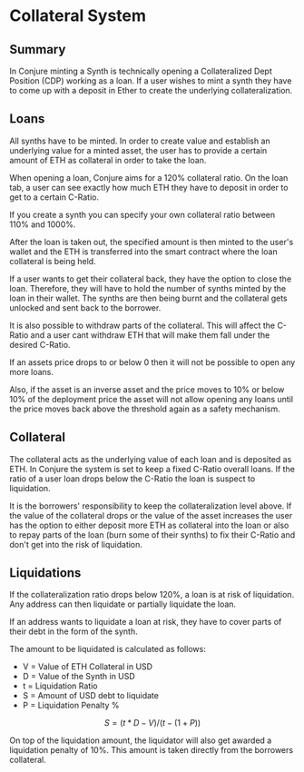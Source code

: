 # Collateral System

## Summary

In Conjure minting a Synth is technically opening a Collateralized Dept Position \(CDP\) working as a loan. If a user wishes to mint a synth they have to come up with a deposit in Ether to create the underlying collateralization.

## Loans

All synths have to be minted. In order to create value and establish an underlying value for a minted asset, the user has to provide a certain amount of ETH as collateral in order to take the loan.

When opening a loan, Conjure aims for a 120% collateral ratio. On the loan tab, a user can see exactly how much ETH they have to deposit in order to get to a certain C-Ratio.

If you create a synth you can specify your own collateral ratio between 110% and 1000%.

After the loan is taken out, the specified amount is then minted to the user's wallet and the ETH is transferred into the smart contract where the loan collateral is being held.

If a user wants to get their collateral back, they have the option to close the loan. Therefore, they will have to hold the number of synths minted by the loan in their wallet. The synths are then being burnt and the collateral gets unlocked and sent back to the borrower.

It is also possible to withdraw parts of the collateral. This will affect the C-Ratio and a user cant withdraw ETH that will make them fall under the desired C-Ratio.

If an assets price drops to or below 0 then it will not be possible to open any more loans.

Also, if the asset is an inverse asset and the price moves to 10% or below 10% of the deployment price the asset will not allow opening any loans until the price moves back above the threshold again as a safety mechanism.

## Collateral

The collateral acts as the underlying value of each loan and is deposited as ETH. In Conjure the system is set to keep a fixed C-Ratio overall loans. If the ratio of a user loan drops below the C-Ratio the loan is suspect to liquidation.

It is the borrowers' responsibility to keep the collateralization level above. If the value of the collateral drops or the value of the asset increases the user has the option to either deposit more ETH as collateral into the loan or also to repay parts of the loan \(burn some of their synths\) to fix their C-Ratio and don't get into the risk of liquidation.

## Liquidations

If the collateralization ratio drops below 120%, a loan is at risk of liquidation. Any address can then liquidate or partially liquidate the loan.

If an address wants to liquidate a loan at risk, they have to cover parts of their debt in the form of the synth.

The amount to be liquidated is calculated as follows:

* V = Value of ETH Collateral in USD
* D = Value of the Synth in USD
* t = Liquidation Ratio
* S = Amount of USD debt to liquidate
* P = Liquidation Penalty %

$$
S = (t* D -V) / ( t- (1+P))
$$

On top of the liquidation amount, the liquidator will also get awarded a liquidation penalty of 10%. This amount is taken directly from the borrowers collateral.

